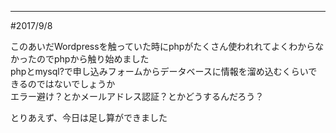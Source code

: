 ***
#2017/9/8

このあいだWordpressを触っていた時にphpがたくさん使われれてよくわからなかったのでphpから触り始めました  
phpとmysql?で申し込みフォームからデータベースに情報を溜め込むくらいできるのではないでしょうか  
エラー避け？とかメールアドレス認証？とかどうするんだろう？

とりあえず、今日は足し算ができました
